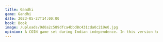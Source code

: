 ```yaml
---
title: Gandhi
game: Gandhi
date: 2023-05-27T14:00:00
book: Book
image: /uploads/9d0a2c589dfca4bbd8c431cda0c219e0.jpg
opinion: A COIN game set during Indian independence. In this version two of the four factions are non-violent. A interesting variation, after not fully understanding the rules for 4 hours I pulled off victory just before the scoring card was played.
--- 
```

